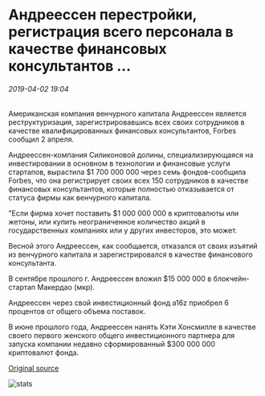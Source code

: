 # Андреессен перестройки, регистрация всего персонала в качестве финансовых консультантов ...

###### 2019-04-02 19:04

Американская компания венчурного капитала Андреессен является реструктуризация, зарегистрировавшись всех своих сотрудников в качестве квалифицированных финансовых консультантов, Forbes сообщил 2 апреля.

Андреессен-компания Силиконовой долины, специализирующаяся на инвестировании в основном в технологии и финансовые услуги стартапов, вырастила $1 700 000 000 через семь фондов-сообщила Forbes, что она регистрирует своих всех 150 сотрудников в качестве финансовых консультантов, которые полностью отказывается от статуса фирмы как венчурного капитала.

"Если фирма хочет поставить $1 000 000 000 в криптовалюты или жетоны, или купить неограниченное количество акций в государственных компаниях или у других инвесторов, это может.

Весной этого Андреессен, как сообщается, отказался от своих изъятий из венчурного капитала и зарегистрировался в качестве финансового консультанта.

В сентябре прошлого г. Андреессен вложил $15 000 000 в блокчейн-стартап Макердао (мкр).

Андреессен через свой инвестиционный фонд a16z приобрел 6 процентов от общего объема поставок.

В июне прошлого года, Андреессен нанять Кэти Хонсмилле в качестве своего первого женского общего инвестиционного партнера для запуска компании недавно сформированный $300 000 000 криптовалют фонда.

[Original source](https://cointelegraph.com/news/andreessen-horowitz-restructures-registering-entire-staff-as-financial-advisors)

![stats](https://c.statcounter.com/11760860/0/a89fa40b/1/ "stats")